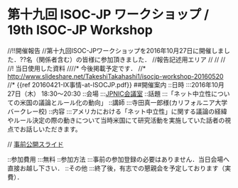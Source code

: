 # 第十九回 ISOC-JP ワークショップ / 19th ISOC-JP Workshop
//!!開催報告
//第十九回ISOC-JPワークショップを2016年10月27日に開催しました．??名（関係者含む）の皆様に参加頂きました．
//報告記述用エリア
//
//
//
//! 当日使用した資料
////* 今後掲載予定です．
//* http://www.slideshare.net/TakeshiTakahashi1/isocjp-workshop-20160520
//* {{ref 20160421-IX事情-at-ISOCJP.pdf}}
##開催案内
::日時
:::2016年10月27日（木） 18:30〜20:30
::会場
:::[JPNIC会議室](https://www.nic.ad.jp/ja/profile/map.html)
::話題
:::「ネット中立性についての米国の議論とルール化の動向」
::講師
:::寺田真一郎様(カリフォルニア大学バークレー校)
::内容
:::アメリカにおける「ネット中立性」に関する議論の経緯やルール決定の際の動きについて当時米国にて研究活動を実施していた話者の視点でお話しいただきます。


// [事前公開スライド](https://www.dropbox.com/s/0akehnhwyxneymv/20160520_IsocJpWorkshop.pdf?dl=0)

::参加費用
:::無料
::参加方法
:::事前の参加登録の必要はありません．当日会場へ直接お越し下さい．
::その他
:::終了後，有志での懇親会を予定しております（実費）．